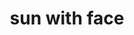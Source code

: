 ---
layout: smileys&emotion
title: sun with face
emoji: sun_with_face
permalink: 🌞.html
image: assets/img/3moji/sun_with_face.png
---